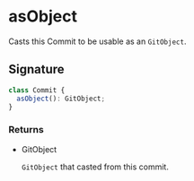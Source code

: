# asObject

Casts this Commit to be usable as an `GitObject`.

## Signature

```ts
class Commit {
  asObject(): GitObject;
}
```

### Returns

<ul class="param-ul">
  <li class="param-li param-li-root">
    <span class="param-type">GitObject</span>
    <br>
    <p class="param-description"><code>GitObject</code>  that casted from this commit.</p>
  </li>
</ul>